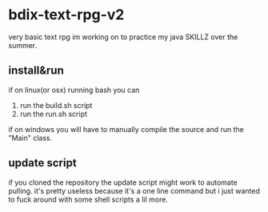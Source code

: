 # bdix-text-rpg-v2
very basic text rpg im working on to practice my java SKILLZ over the summer.
## install&run
if on linux(or osx) running bash  you can
1. run the build.sh script
2. run the run.sh script

if on windows you will have to manually compile the source and run the "Main" class.

## update script
if you cloned the repository the update script might work to automate pulling. it's pretty useless because it's a one line command but i just wanted to fuck around with some shell scripts a lil more.
